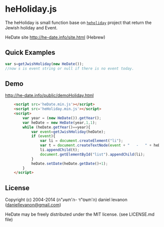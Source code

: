 # heHoliday.js

The heHoliday is small function base on [`heholiday`](https://github.com/daniellevanon/he-date) project that return the Jewish holiday and Event.

HeDate site http://he-date.info/site.html (Hebrew)

## Quick Examples

```javascript
var s=getJwishHoliday(new HeDate());
//now s is event string or null if there is no event today.
 ```
## Demo

http://he-date.info/public/demoHoliday.html
 
```html
	<script src='heDate.min.js'></script>
	<script src='heHoliday.min.js'></script>
	<script>
		var year = (new HeDate()).getYear();
		var heDate = new HeDate(year,1,1);
		while (heDate.getYear()==year){
			var event=getJwishHoliday(heDate);
			if (event){
				var li = document.createElement("li");
				var t = document.createTextNode(event + "   -   " + heDate.toString());
				li.appendChild(t);
				document.getElementById("list").appendChild(li);
			}
			heDate.setDate(heDate.getDate()+1);
		}
	</script>
```

## License
 
Copyright (c) 2004-2014 (ה'תשס"ד -ה'תשע"ה) daniel levanon (daniellevanon@gmail.com)

HeDate may be freely distributed under the MIT license. (see LICENSE.md file)
 
